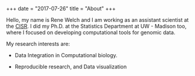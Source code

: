 +++
date = "2017-07-26"
title = "About"
+++

Hello, my name is Rene Welch and I am working as an assistant scientist at the [CISR](https://cancer.wisc.edu/research/resources/cisr/). I did my Ph.D. at the Statistics Department at UW - Madison too, where I focused on developing computational tools for genomic data.

My research interests are:

- Data Integration in Computational biology.

- Reproducible research, and Data visualization

